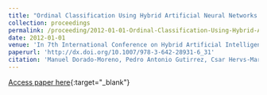 ```yaml
---
title: "Ordinal Classification Using Hybrid Artificial Neural Networks with Projection and Kernel Basis Functions"
collection: proceedings
permalink: /proceeding/2012-01-01-Ordinal-Classification-Using-Hybrid-Artificial-Neural-Networks-with-Projection-and-Kernel-Basis-Func
date: 2012-01-01
venue: 'In 7th International Conference on Hybrid Artificial Intelligence Systems (HAIS2012)'
paperurl: 'http://dx.doi.org/10.1007/978-3-642-28931-6_31'
citation: 'Manuel Dorado-Moreno, Pedro Antonio Gutirrez, Csar Hervs-Martınez, &quot;Ordinal Classification Using Hybrid Artificial Neural Networks with Projection and Kernel Basis Functions.&quot; In 7th International Conference on Hybrid Artificial Intelligence Systems (HAIS2012), 2012, pp.319-330.'
---
```

[Access paper here](http://dx.doi.org/10.1007/978-3-642-28931-6_31){:target="_blank"}
